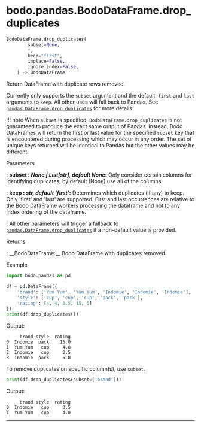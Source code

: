 
# bodo.pandas.BodoDataFrame.drop\_duplicates
``` py
BodoDataFrame.drop_duplicates(
        subset=None,
        *,
        keep="first",
        inplace=False,
        ignore_index=False,
    ) -> BodoDataFrame
```

Return DataFrame with duplicate rows removed.

Currently only supports the `subset` argument and the default, `first` and `last` arguments to `keep`.
All other uses will fall back to Pandas.
See [`pandas.DataFrame.drop_duplicates`](https://pandas.pydata.org/docs/reference/api/pandas.DataFrame.drop_duplicates.html#pandas.DataFrame.drop_duplicates) for more details.

!!! note
    When `subset` is specified, `BodoDataFrame.drop_duplicates` is not guaranteed to produce the exact same output of Pandas.
    Instead, Bodo DataFrames will return the first or last value for the specified `subset` key that is encountered during
    processing which may occur in any order.  The set of unique keys returned will be identical to Pandas but the other values
    may be different.

<p class="api-header">Parameters</p>

: __subset : *None | List[str], default None*:__ Only consider certain columns for identifying duplicates, by default (None) use all of the columns.

: __keep : *str, default 'first'*:__ Determines which duplicates (if any) to keep.  Only 'first' and 'last' are supported.  First and last occurrences are relative to the Bodo DataFrame workers processing the dataframe and not to any index ordering of the dataframe.

: All other parameters will trigger a fallback to [`pandas.DataFrame.drop_duplicates`](https://pandas.pydata.org/docs/reference/api/pandas.DataFrame.drop_duplicates.html#pandas.DataFrame.drop_duplicates) if a non-default value is provided.

<p class="api-header">Returns</p>
: __BodoDataFrame:__ Bodo DataFrame with duplicates removed.

<p class="api-header">Example</p>

``` py
import bodo.pandas as pd

df = pd.DataFrame({
    'brand': ['Yum Yum', 'Yum Yum', 'Indomie', 'Indomie', 'Indomie'],
    'style': ['cup', 'cup', 'cup', 'pack', 'pack'],
    'rating': [4, 4, 3.5, 15, 5]
})
print(df.drop_duplicates())
```

Output:
```
     brand style  rating
0  Indomie  pack    15.0
1  Yum Yum   cup     4.0
2  Indomie   cup     3.5
3  Indomie  pack     5.0
```

To remove duplicates on specific column(s), use `subset`.
``` py
print(df.drop_duplicates(subset=['brand']))
```

Output:
```
     brand style  rating
0  Indomie   cup     3.5
1  Yum Yum   cup     4.0
```
---
